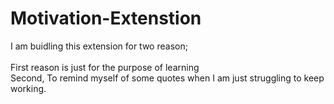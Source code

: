 # Motivation-Extenstion
I am buidling this extension for two reason;</br></br>
First reason is just for the purpose of learning </br>
Second, To remind myself of some quotes when I am just struggling to keep working. 
